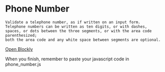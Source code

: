 # Phone Number

```
Validate a telephone number, as if written on an input form.
Telephone numbers can be written as ten digits, or with dashes, spaces, or dots between the three segments, or with the area code parenthesized;
both the area code and any white space between segments are optional.
```

[Open Blockly](https://blockly-demo.appspot.com/static/demos/code/index.html)

When you finish, remember to paste your javascript code in phone_number.js
